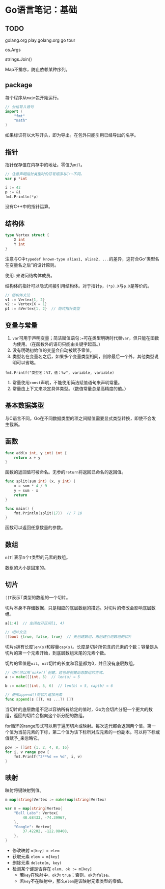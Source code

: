# Go语言笔记：基础

## TODO

golang.org
play.golang.org
go tour

os.Args

strings.Join()

Map不排序，防止依赖某种序列。

## package

每个程序从`main`包开始运行。

```go
// 分组导入语句
import (
    "fmt"
    "math"
)
```

如果标识符以大写开头，即为导出。在包外只能引用已经导出的名字。

## 指针

指针保存值在内存中的地址，零值为`nil`。

```go
// 注意声明指针类型时的符号顺序与C++不同。
var p *int
```

```go
i := 42
p := &i
fmt.Println(*p)
```

没有C++中的指针运算。

## 结构体

```go
type Vertex struct {
    X int
    Y int
}
```

注意与C中`typedef known-type alias1, alias2, ...`的差异，这符合Go“类型名在变量名之后”的设计原则。

使用`.`来访问结构体成员。

结构体的指针可以隐式间接引用结构体。对于指针`p`，`(*p).X`与`p.X`是等价的。

```go
// 结构体文法
v1 := Vertex{1, 2}
v2 := Vertex{X = 1}
p1 := &Vertex{1, 2}  // 隐式指针类型
```

## 变量与常量

1. `var`可用于声明变量；简洁赋值语句`:=`可在类型明确时代替`var`，但只能在函数内使用。（在函数外的语句只能由关键字起首。）
2. 没有明确初始值的变量会自动被赋予零值。
3. 类型名在变量名之后，如果多个变量类型相同，则除最后一个外，其他类型说明可以省略。

`fmt.Printf("类型名：%T，值：%v", variable, variable)`

1. 常量使用`const`声明，不能使用简洁赋值语句来声明常量。
2. 常量由上下文来决定具体类型。（数值常量总是高精度的值。）

## 基本数据类型

与C语言不同，Go在不同数据类型的项之间赋值需要显式类型转换，即使不会发生截断。

## 函数

```go
func add(x int, y int) int {
    return x + y
}
```

函数的返回值可被命名。无参的`return`将返回已命名的返回值。

```go
func split(sum int) (x, y int) {
    x = sum * 4 / 9
    y = sum - x
    return
}

func main() {
    fmt.Println(split(17))  // 7 10
}
```

函数可以返回任意数量的参数。

## 数组

`n[T]`表示n个`T`类型的元素的数组。

数组的大小是固定的。

## 切片

`[]T`表示T类型的数组的一个切片。

切片本身不存储数据，只是相应的底层数组的描述。对切片的修改会影响底层数组。

```go
a[1:4]  // 左闭右开区间[1, 4)
```

```go
// 切片文法
[]bool {true, false, true}  // 先创建数组，再创建引用数组的切片
```

切片`s`拥有长度`len(s)`和容量`cap(s)`。长度是切片所包含的元素的个数；容量是从切片的第一个元素开始，到底层数组末尾的元素个数。

切片的零值是`nil`。`nil`切片的长度和容量都为0，并且没有底层数组。

```go
// 切片可以用`make()`创建，这也是创建动态数组的方式。
a := make([]int, 5)  // len(a) = 5

b := make([]int, 5, 6)  // len(b) = 5, cap(b) = 6
```

```go
// 使用append()向切片追加元素
func append(s []T, vs ...T) []T
```

当切片的底层数组不足以容纳所有给定的值时，Go为会切片分配一个更大的数组，返回的切片会指向这个新分配的数组。

for循环的range形式可以用于遍历切片或映射。每次迭代都会返回两个值。第一个值为当前元素的下标，第二个值为该下标所对应元素的一份副本。可以将下标或值赋予`_`来忽略它。

```go
pow := []int {1, 2, 4, 8, 16}
for i, v range pow {
    fmt.Printf("2**%d == %d", i, v)
}
```

## 映射

映射将键映射到值。

```go
m map[string]Vertex := make(map[string]Vertex)

var m = map[string]Vertex{
    "Bell Labs": Vertex{
        40.68433, -74.39967,
    },
    "Google": Vertex{
        37.42202, -122.08408,
    },
}
```

- 修改映射 `m[key] = elem`
- 获取元素 `elem = m[key]`
- 删除元素 `delete(m, key)`
- 检测某个键是否存在 `elem, ok := m[key]`
  - 若`key`在映射中，`ok`为 `true`；否则，`ok`为`false`。
  - 若`key`不在映射中，那么`elem`是该映射元素类型的零值。
